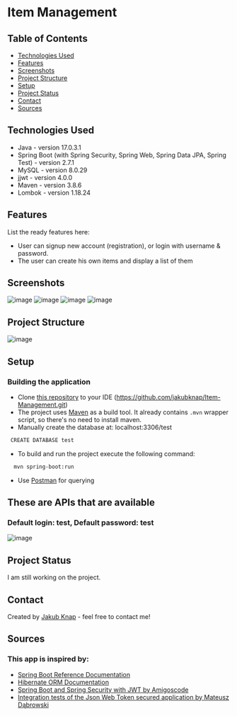 # Item Management

## Table of Contents
* [Technologies Used](#technologies-used)
* [Features](#features)
* [Screenshots](#screenshots)
* [Project Structure](#project-structure)
* [Setup](#setup)
* [Project Status](#project-status)
* [Contact](#contact)
* [Sources](#sources)

## Technologies Used
- Java - version 17.0.3.1
- Spring Boot (with Spring Security, Spring Web, Spring Data JPA, Spring Test) - version 2.7.1
- MySQL - version 8.0.29
- jjwt - version 4.0.0
- Maven - version 3.8.6
- Lombok - version 1.18.24


## Features
List the ready features here:
- User can signup new account (registration), or login with username & password.
- The user can create his own items and display a list of them


## Screenshots
![image](https://user-images.githubusercontent.com/93727414/177596125-0f225ee3-a571-443b-83db-5946fbb0515e.png)
![image](https://user-images.githubusercontent.com/93727414/177724543-f6e3687b-97d5-4f25-a47c-00e887b36340.png)
![image](https://user-images.githubusercontent.com/93727414/177724620-00e5ca15-c25b-4304-87cb-624cb97cea13.png)
![image](https://user-images.githubusercontent.com/93727414/177724669-5b08d0df-ffce-47ff-9c8e-cb532ec097b0.png)

## Project Structure
![image](https://user-images.githubusercontent.com/93727414/177725103-504b810b-ba01-457c-bcab-97582f53aa4d.png)


## Setup
### Building the application
- Clone [this repository](https://github.com/jakubknap/Item-Management.git) to your IDE (https://github.com/jakubknap/Item-Management.git)
- The project uses [Maven](https://maven.apache.org/) as a build tool. It already contains
`.mvn` wrapper script, so there's no need to install maven.
- Manually create the database at: localhost:3306/test
 ```bash
  CREATE DATABASE test
```
- To build and run the project execute the following command:
```bash
  mvn spring-boot:run
```
- Use [Postman](https://www.postman.com/) for querying

## These are APIs that are available
### Default login: test, Default password: test
![image](https://user-images.githubusercontent.com/93727414/177601092-93a1159e-9d2c-43f1-b596-8bb0cc9b3ade.png)



## Project Status
I am still working on the project.


## Contact
Created by [Jakub Knap](https://www.linkedin.com/in/jakub-knap/) - feel free to contact me!

## Sources
### This app is inspired by:
- [Spring Boot Reference Documentation](https://docs.spring.io/spring-boot/docs/current/reference/htmlsingle/#legal)
- [Hibernate ORM Documentation](https://hibernate.org/orm/documentation/6.1/)
- [Spring Boot and Spring Security with JWT by Amigoscode](https://www.youtube.com/watch?v=VVn9OG9nfH0)
- [Integration tests of the Json Web Token secured application by Mateusz Dąbrowski](https://www.youtube.com/watch?v=Lk5mzbU5jrg&ab_channel=MateuszD%C4%85browski)


